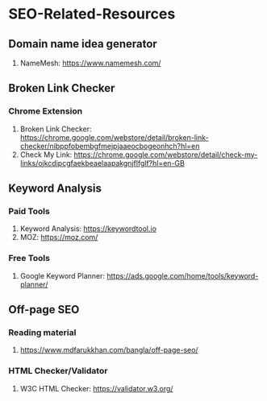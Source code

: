 # SEO-Related-Resources

## Domain name idea generator

1. NameMesh: https://www.namemesh.com/

## Broken Link Checker

### Chrome Extension

1. Broken Link Checker: https://chrome.google.com/webstore/detail/broken-link-checker/nibppfobembgfmejpjaaeocbogeonhch?hl=en
2. Check My Link: https://chrome.google.com/webstore/detail/check-my-links/ojkcdipcgfaekbeaelaapakgnjflfglf?hl=en-GB

## Keyword Analysis

### Paid Tools

1. Keyword Analysis: https://keywordtool.io
2. MOZ: https://moz.com/

### Free Tools

1. Google Keyword Planner: https://ads.google.com/home/tools/keyword-planner/

## Off-page SEO

### Reading material

1. https://www.mdfarukkhan.com/bangla/off-page-seo/

### HTML Checker/Validator

1. W3C HTML Checker: https://validator.w3.org/
